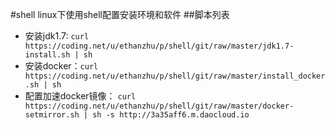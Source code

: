 #shell
linux下使用shell配置安装环境和软件
##脚本列表
* 安装jdk1.7: `curl https://coding.net/u/ethanzhu/p/shell/git/raw/master/jdk1.7-install.sh | sh`
* 安装docker：`curl https://coding.net/u/ethanzhu/p/shell/git/raw/master/install_docker.sh | sh`
* 配置加速docker镜像： `curl https://coding.net/u/ethanzhu/p/shell/git/raw/master/docker-setmirror.sh | sh -s http://3a35aff6.m.daocloud.io`